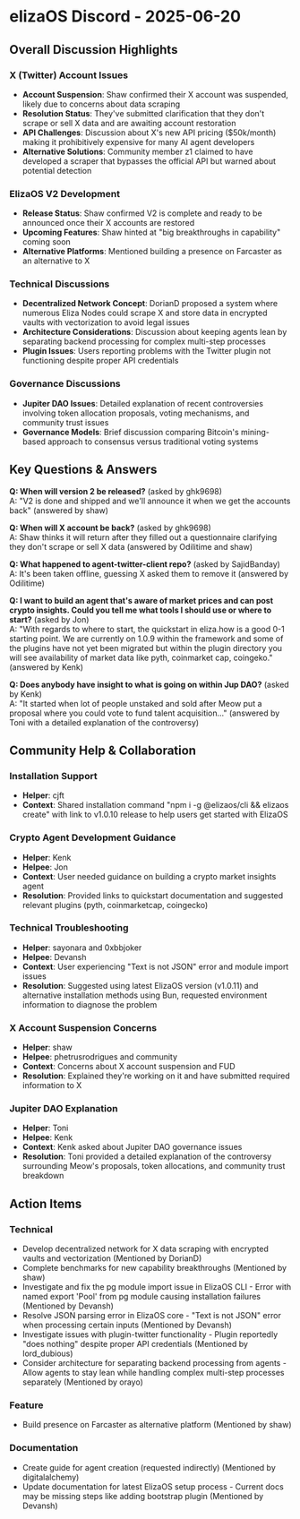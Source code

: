 # elizaOS Discord - 2025-06-20

## Overall Discussion Highlights

### X (Twitter) Account Issues
- **Account Suspension**: Shaw confirmed their X account was suspended, likely due to concerns about data scraping
- **Resolution Status**: They've submitted clarification that they don't scrape or sell X data and are awaiting account restoration
- **API Challenges**: Discussion about X's new API pricing ($50k/month) making it prohibitively expensive for many AI agent developers
- **Alternative Solutions**: Community member z1 claimed to have developed a scraper that bypasses the official API but warned about potential detection

### ElizaOS V2 Development
- **Release Status**: Shaw confirmed V2 is complete and ready to be announced once their X accounts are restored
- **Upcoming Features**: Shaw hinted at "big breakthroughs in capability" coming soon
- **Alternative Platforms**: Mentioned building a presence on Farcaster as an alternative to X

### Technical Discussions
- **Decentralized Network Concept**: DorianD proposed a system where numerous Eliza Nodes could scrape X and store data in encrypted vaults with vectorization to avoid legal issues
- **Architecture Considerations**: Discussion about keeping agents lean by separating backend processing for complex multi-step processes
- **Plugin Issues**: Users reporting problems with the Twitter plugin not functioning despite proper API credentials

### Governance Discussions
- **Jupiter DAO Issues**: Detailed explanation of recent controversies involving token allocation proposals, voting mechanisms, and community trust issues
- **Governance Models**: Brief discussion comparing Bitcoin's mining-based approach to consensus versus traditional voting systems

## Key Questions & Answers

**Q: When will version 2 be released?** (asked by ghk9698)  
A: "V2 is done and shipped and we'll announce it when we get the accounts back" (answered by shaw)

**Q: When will X account be back?** (asked by ghk9698)  
A: Shaw thinks it will return after they filled out a questionnaire clarifying they don't scrape or sell X data (answered by Odilitime and shaw)

**Q: What happened to agent-twitter-client repo?** (asked by SajidBanday)  
A: It's been taken offline, guessing X asked them to remove it (answered by Odilitime)

**Q: I want to build an agent that's aware of market prices and can post crypto insights. Could you tell me what tools I should use or where to start?** (asked by Jon)  
A: "With regards to where to start, the quickstart in eliza.how is a good 0-1 starting point. We are currently on 1.0.9 within the framework and some of the plugins have not yet been migrated but within the plugin directory you will see availability of market data like pyth, coinmarket cap, coingeko." (answered by Kenk)

**Q: Does anybody have insight to what is going on within Jup DAO?** (asked by Kenk)  
A: "It started when lot of people unstaked and sold after Meow put a proposal where you could vote to fund talent acquisition..." (answered by Toni with a detailed explanation of the controversy)

## Community Help & Collaboration

### Installation Support
- **Helper**: cjft  
- **Context**: Shared installation command "npm i -g @elizaos/cli && elizaos create" with link to v1.0.10 release to help users get started with ElizaOS

### Crypto Agent Development Guidance
- **Helper**: Kenk  
- **Helpee**: Jon  
- **Context**: User needed guidance on building a crypto market insights agent  
- **Resolution**: Provided links to quickstart documentation and suggested relevant plugins (pyth, coinmarketcap, coingecko)

### Technical Troubleshooting
- **Helper**: sayonara and 0xbbjoker  
- **Helpee**: Devansh  
- **Context**: User experiencing "Text is not JSON" error and module import issues  
- **Resolution**: Suggested using latest ElizaOS version (v1.0.11) and alternative installation methods using Bun, requested environment information to diagnose the problem

### X Account Suspension Concerns
- **Helper**: shaw  
- **Helpee**: phetrusrodrigues and community  
- **Context**: Concerns about X account suspension and FUD  
- **Resolution**: Explained they're working on it and have submitted required information to X

### Jupiter DAO Explanation
- **Helper**: Toni  
- **Helpee**: Kenk  
- **Context**: Kenk asked about Jupiter DAO governance issues  
- **Resolution**: Toni provided a detailed explanation of the controversy surrounding Meow's proposals, token allocations, and community trust breakdown

## Action Items

### Technical
- Develop decentralized network for X data scraping with encrypted vaults and vectorization (Mentioned by DorianD)
- Complete benchmarks for new capability breakthroughs (Mentioned by shaw)
- Investigate and fix the pg module import issue in ElizaOS CLI - Error with named export 'Pool' from pg module causing installation failures (Mentioned by Devansh)
- Resolve JSON parsing error in ElizaOS core - "Text is not JSON" error when processing certain inputs (Mentioned by Devansh)
- Investigate issues with plugin-twitter functionality - Plugin reportedly "does nothing" despite proper API credentials (Mentioned by lord_dubious)
- Consider architecture for separating backend processing from agents - Allow agents to stay lean while handling complex multi-step processes separately (Mentioned by orayo)

### Feature
- Build presence on Farcaster as alternative platform (Mentioned by shaw)

### Documentation
- Create guide for agent creation (requested indirectly) (Mentioned by digitalalchemy)
- Update documentation for latest ElizaOS setup process - Current docs may be missing steps like adding bootstrap plugin (Mentioned by Devansh)